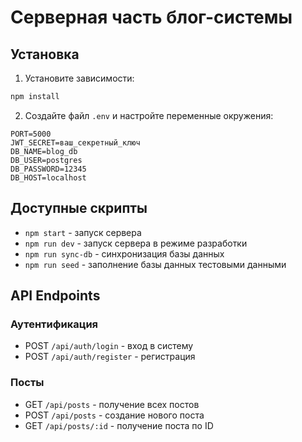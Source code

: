 # Серверная часть блог-системы

## Установка

1. Установите зависимости:

```bash
npm install
```
2. Создайте файл `.env` и настройте переменные окружения:

```env
PORT=5000
JWT_SECRET=ваш_секретный_ключ
DB_NAME=blog_db
DB_USER=postgres
DB_PASSWORD=12345
DB_HOST=localhost
```

## Доступные скрипты

- `npm start` - запуск сервера
- `npm run dev` - запуск сервера в режиме разработки
- `npm run sync-db` - синхронизация базы данных
- `npm run seed` - заполнение базы данных тестовыми данными

## API Endpoints

### Аутентификация
- POST `/api/auth/login` - вход в систему
- POST `/api/auth/register` - регистрация

### Посты
- GET `/api/posts` - получение всех постов
- POST `/api/posts` - создание нового поста
- GET `/api/posts/:id` - получение поста по ID